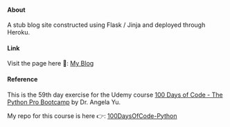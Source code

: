 #### About

A stub blog site constructed using Flask / Jinja and deployed through Heroku.

#### Link

Visit the page here 📝: [My Blog](https://dawn-leaf-1474.herokuapp.com)

#### Reference

This is the 59th day exercise for the Udemy course [100 Days of Code - The Python Pro Bootcamp](https://www.udemy.com/course/100-days-of-code/) by Dr. Angela Yu.

My repo for this course is here 👉: [100DaysOfCode-Python](https://github.com/maryletteroa/100DaysOfCode-Python)

